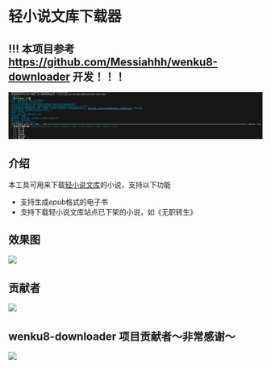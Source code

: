 # 轻小说文库下载器

## !!! 本项目参考 https://github.com/Messiahhh/wenku8-downloader 开发！！！

![](assets/1.png)

## 介绍

本工具可用来下载[轻小说文库](https://www.wenku8.net/index.php)的小说，支持以下功能

- 支持生成*epub*格式的电子书
- 支持下载轻小说文库站点已下架的小说，如《无职转生》

## 效果图

![](assets/2.png)

## 贡献者

<a href="https://github.com/SamsonMXVI/go-wenku-downloader/graphs/contributors">
  <img src="https://contrib.rocks/image?repo=SamsonMXVI/go-wenku-downloader" />
</a>

## wenku8-downloader 项目贡献者～非常感谢～

<a href="https://github.com/Messiahhh/wenku8-downloader/graphs/contributors">
  <img src="https://contrib.rocks/image?repo=Messiahhh/wenku8-downloader" />
</a>
